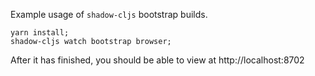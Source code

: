 Example usage of `shadow-cljs` bootstrap builds.

```
yarn install;
shadow-cljs watch bootstrap browser;
```

After it has finished, you should be able to view at http://localhost:8702
